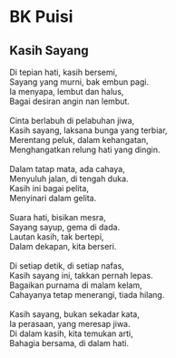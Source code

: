 # BK Puisi

## Kasih Sayang

Di tepian hati, kasih bersemi,<br>
Sayang yang murni, bak embun pagi.<br>
Ia menyapa, lembut dan halus,<br>
Bagai desiran angin nan lembut.<br>
<br>
Cinta berlabuh di pelabuhan jiwa,<br>
Kasih sayang, laksana bunga yang terbiar,<br>
Merentang peluk, dalam kehangatan,<br>
Menghangatkan relung hati yang dingin.<br>
<br>
Dalam tatap mata, ada cahaya,<br>
Menyuluh jalan, di tengah duka.<br>
Kasih ini bagai pelita,<br>
Menyinari dalam gelita.<br>
<br>
Suara hati, bisikan mesra,<br>
Sayang sayup, gema di dada.<br>
Lautan kasih, tak bertepi,<br>
Dalam dekapan, kita berseri.<br>
<br>
Di setiap detik, di setiap nafas,<br>
Kasih sayang ini, takkan pernah lepas.<br>
Bagaikan purnama di malam kelam,<br>
Cahayanya tetap menerangi, tiada hilang.<br>
<br>
Kasih sayang, bukan sekadar kata,<br>
Ia perasaan, yang meresap jiwa.<br>
Di dalam kasih, kita temukan arti,<br>
Bahagia bersama, di dalam hati.<br>
